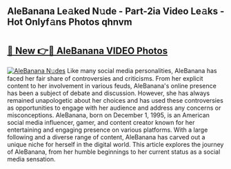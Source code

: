 ## AleBanana Le𝚊ked N𝚞de - Part-2ia Video Le𝚊ks - Hot Onlyf𝚊ns Photos qhnvm

# <h2><a href="http://ab87203.deff.icu/?id=AleBanana">🔗 New 👉🔴 AleBanana VIDEO Photos</a></h2>

[![AleBanana N𝚞des](https://i.imgur.com/rIISA9y.gif)](http://ab87203.deff.icu/?id=AleBanana)
Like many social media personalities, AleBanana has faced her fair share of controversies and criticisms. From her explicit content to her involvement in various feuds, AleBanana's online presence has been a subject of debate and discussion. However, she has always remained unapologetic about her choices and has used these controversies as opportunities to engage with her audience and address any concerns or misconceptions. AleBanana, born on December 1, 1995, is an American social media influencer, gamer, and content creator known for her entertaining and engaging presence on various platforms. With a large following and a diverse range of content, AleBanana has carved out a unique niche for herself in the digital world. This article explores the journey of AleBanana, from her humble beginnings to her current status as a social media sensation.

